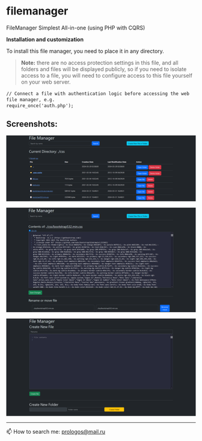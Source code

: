 # filemanager
FileManager Simplest All-in-one (using PHP with CQRS)


**Installation and customization**

To install this file manager, you need to place it in any directory. 
> **Note:** there are no access protection settings in this file, and all folders and files will be displayed publicly, so if you need to isolate access to a file, you will need to configure access to this file yourself on your web server.

```
// Connect a file with authentication logic before accessing the web file manager, e.g. 
require_once('auth.php');
```

## Screenshots:

![screenshot1.png](screenshot1.png)

![screenshot2.png](screenshot2.png)

![screenshot3.png](screenshot3.png)

--- 
📫 How to search me: prologos@mail.ru 


